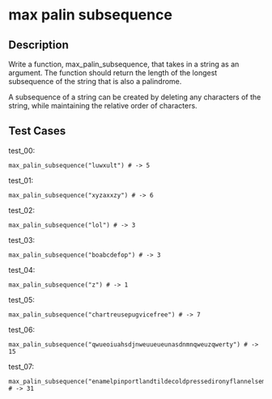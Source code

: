 # max palin subsequence

## Description

Write a function, max_palin_subsequence, that takes in a string as an argument. The function should return the length of the longest subsequence of the string that is also a palindrome.

A subsequence of a string can be created by deleting any characters of the string, while maintaining the relative order of characters.

## Test Cases

test_00:

```text
max_palin_subsequence("luwxult") # -> 5
```

test_01:

```text
max_palin_subsequence("xyzaxxzy") # -> 6
```

test_02:

```text
max_palin_subsequence("lol") # -> 3
```

test_03:

```text
max_palin_subsequence("boabcdefop") # -> 3
```

test_04:

```text
max_palin_subsequence("z") # -> 1
```

test_05:

```text
max_palin_subsequence("chartreusepugvicefree") # -> 7
```

test_06:

```text
max_palin_subsequence("qwueoiuahsdjnweuueueunasdnmnqweuzqwerty") # -> 15
```

test_07:

```text
max_palin_subsequence("enamelpinportlandtildecoldpressedironyflannelsemioticsedisonbulbfashionaxe") # -> 31
```
